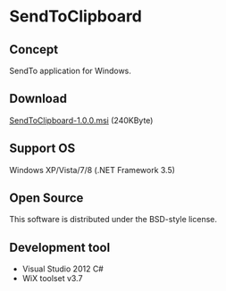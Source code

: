 SendToClipboard
=======================
## Concept

SendTo application for Windows.

## Download

[SendToClipboard-1.0.0.msi](https://s3-ap-northeast-1.amazonaws.com/sendtoclipboard/release/SendToClipboard-1.0.0.msi) (240KByte)

## Support OS

Windows XP/Vista/7/8 (.NET Framework 3.5)

## Open Source

This software is distributed under the BSD-style license.

## Development tool

- Visual Studio 2012 C#
- WiX toolset v3.7
